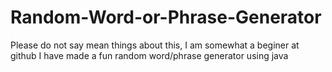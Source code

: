 Random-Word-or-Phrase-Generator
===============================
Please do not say mean things about this, I am somewhat a beginer at github
I have made a fun random word/phrase generator using java
